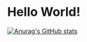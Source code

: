 # Hello World!

<!--
**Kalsifer-742/kalsifer-742** is a ✨ _special_ ✨ repository because its `README.md` (this file) appears on your GitHub profile.

Here are some ideas to get you started:

- 🔭 I’m currently working on ...
- 🌱 I’m currently learning ...
- 👯 I’m looking to collaborate on ...
- 🤔 I’m looking for help with ...
- 💬 Ask me about ...
- 📫 How to reach me: ...
- 😄 Pronouns: ...
- ⚡ Fun fact: ...
-->

[![Anurag's GitHub stats](https://github-readme-stats.vercel.app/api?username=kalsifer-742&show=reviews,discussions_started,discussions_answered,prs_merged,prs_merged_percentage&include_all_commits=true&hide_rank=true&custom_title=Stats&show_icons=true&theme=dracula)](https://github.com/anuraghazra/github-readme-stats)
